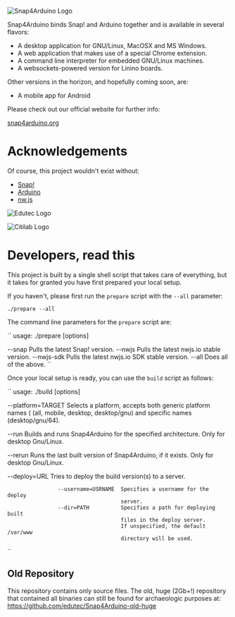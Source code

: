 ![Snap4Arduino Logo](http://s4a.cat/snap/img/logo-top.png)

Snap4Arduino binds Snap! and Arduino together and is available in several flavors:

* A desktop application for GNU/Linux, MacOSX and MS Windows.
* A web application that makes use of a special Chrome extension.
* A command line interpreter for embedded GNU/Linux machines.
* A websockets-powered version for Linino boards.

Other versions in the horizon, and hopefully coming soon, are:
* A mobile app for Android

Please check out our official website for further info:

[snap4arduino.org](http://snap4arduino.org)

Acknowledgements
================

Of course, this project wouldn't exist without:

* [Snap!](http://snap.berkeley.edu)
* [Arduino](http://arduino.org)
* [nw.js](http://nwjs.io)


![Edutec Logo](http://edutec.citilab.eu/img/logo.gif)

![Citilab Logo](http://s4a.cat/img/citilab.png)

Developers, read this
=====================
This project is built by a single shell script that takes care of everything, but it takes for granted you have first prepared your local setup.

If you haven't, please first run the ``prepare`` script with the ``--all`` parameter:

``
./prepare --all
``

The command line parameters for the ``prepare`` script are:

``
usage: ./prepare [options]

--snap              Pulls the latest Snap! version.
--nwjs              Pulls the latest nwjs.io stable version.
--nwjs-sdk          Pulls the latest nwjs.io SDK stable version.
--all               Does all of the above.
``

Once your local setup is ready, you can use the ``build`` script as follows:

``
usage: ./build [options]

--platform=TARGET   Selects a platform, accepts both generic platform names (
                    (all, mobile, desktop, desktop/gnu) and specific names
                    (desktop/gnu/64).

--run               Builds and runs Snap4Arduino for the specified architecture.
                    Only for desktop Gnu/Linux.

--rerun             Runs the last built version of Snap4Arduino, if it exists.
                    Only for desktop Gnu/Linux.

--deploy=URL        Tries to deploy the build version(s) to a server.

                    --username=USRNAME  Specifies a username for the deploy
                                        server.
                    --dir=PATH          Specifies a path for deploying built
                                        files in the deploy server.
                                        If unspecified, the default /var/www
                                        directory will be used.
``

## Old Repository

This repository contains only source files. The old, huge (2Gb+!) repository that contained all binaries can still be found for archaeologic purposes at: https://github.com/edutec/Snap4Arduino-old-huge
